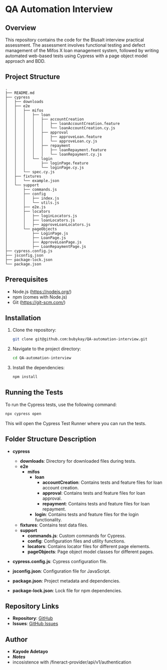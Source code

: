 # QA Automation Interview

## Overview
This repository contains the code for the Blusalt interview practical assessment. The assessment involves functional testing and defect management of the Mifos X loan management system, followed by writing automated web-based tests using Cypress with a page object model approach and BDD.

## Project Structure
```
.
├── README.md
├── cypress
│   ├── downloads
│   ├── e2e
│   │   ├── mifos
│   │   │   ├── loan
│   │   │   │   ├── accountCreation
│   │   │   │   │   ├── loanAccountCreation.feature
│   │   │   │   │   └── loanAccountCreation.cy.js
│   │   │   │   ├── approval
│   │   │   │   │   ├── approveLoan.feature
│   │   │   │   │   └── approveLoan.cy.js
│   │   │   │   ├── repayment
│   │   │   │   │   ├── loanRepayment.feature
│   │   │   │   │   └── loanRepayment.cy.js
│   │   │   └── login
│   │   │       ├── loginPage.feature
│   │   │       └── loginPage.cy.js
│   │   └── spec.cy.js
│   ├── fixtures
│   │   └── example.json
│   └── support
│       ├── commands.js
│       ├── config
│       │   ├── index.js
│       │   └── utils.js
│       ├── e2e.js
│       ├── locators
│       │   ├── loginLocators.js
│       │   ├── loanLocators.js
│       │   ├── approveLoanLocators.js
│       └── pageObjects
│           ├── LoginPage.js
│           ├── LoanPage.js
│           ├── ApproveLoanPage.js
│           ├── LoanRepaymentPage.js
├── cypress.config.js
├── jsconfig.json
├── package-lock.json
└── package.json
```

## Prerequisites
- Node.js (https://nodejs.org/)
- npm (comes with Node.js)
- Git (https://git-scm.com/)

## Installation

1. Clone the repository:
   ```bash
   git clone git@github.com:bubykay/QA-automation-interview.git
   ```

2. Navigate to the project directory:
   ```bash
   cd QA-automation-interview
   ```

3. Install the dependencies:
   ```bash
   npm install
   ```

## Running the Tests

To run the Cypress tests, use the following command:
```bash
npx cypress open
```
This will open the Cypress Test Runner where you can run the tests.

## Folder Structure Description

- **cypress**
  - **downloads**: Directory for downloaded files during tests.
  - **e2e**
    - **mifos**
      - **loan**
        - **accountCreation**: Contains tests and feature files for loan account creation.
        - **approval**: Contains tests and feature files for loan approval.
        - **repayment**: Contains tests and feature files for loan repayment.
      - **login**: Contains tests and feature files for the login functionality.
  - **fixtures**: Contains test data files.
  - **support**
    - **commands.js**: Custom commands for Cypress.
    - **config**: Configuration files and utility functions.
    - **locators**: Contains locator files for different page elements.
    - **pageObjects**: Page object model classes for different pages.
  
- **cypress.config.js**: Cypress configuration file.
- **jsconfig.json**: Configuration file for JavaScript.
- **package.json**: Project metadata and dependencies.
- **package-lock.json**: Lock file for npm dependencies.

## Repository Links

- **Repository**: [GitHub](https://github.com/bubykay/QA-automation-interview)
- **Issues**: [GitHub Issues](https://github.com/bubykay/QA-automation-interview/issues)

## Author

- **Kayode Adetayo**
- ***Notes***
- incosistence with /fineract-provider/api/v1/authentication